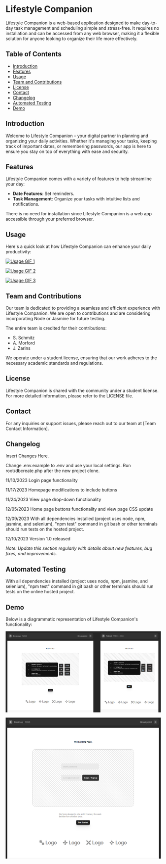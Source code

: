 # Lifestyle Companion

Lifestyle Companion is a web-based application designed to make day-to-day task management and scheduling simple and stress-free. It requires no installation and can be accessed from any web browser, making it a flexible solution for anyone looking to organize their life more effectively.

## Table of Contents
- [Introduction](#introduction)
- [Features](#features)
- [Usage](#usage)
- [Team and Contributions](#team-and-contributions)
- [License](#license)
- [Contact](#contact)
- [Changelog](#changelog)
- [Automated Testing](#Testing)
- [Demo](#demo)

## Introduction
Welcome to Lifestyle Companion – your digital partner in planning and organizing your daily activities. Whether it's managing your tasks, keeping track of important dates, or remembering passwords, our app is here to ensure you stay on top of everything with ease and security.

## Features
Lifestyle Companion comes with a variety of features to help streamline your day:
- **Date Features**: Set reminders.
- **Task Management**: Organize your tasks with intuitive lists and notifications.

There is no need for installation since Lifestyle Companion is a web app accessible through your preferred browser.

## Usage
Here's a quick look at how Lifestyle Companion can enhance your daily productivity:

[![Usage GIF 1](assets/images/Screenshot_2023-11-21_182621.png)](https://github.com/JZarins2324/itcapstone_lifestyleapp/blob/main/assets/images/Screenshot%202023-11-21%20182621.png)

[![Usage GIF 2](assets/images/Screenshot_2023-11-21_182646.png)](https://github.com/JZarins2324/itcapstone_lifestyleapp/blob/main/assets/images/Screenshot%202023-11-21%20182646.png)

[![Usage GIF 3](assets/images/Screenshot_2023-11-21_182713.png)](https://github.com/JZarins2324/itcapstone_lifestyleapp/blob/main/assets/images/Screenshot%202023-11-21%20182713.png)


## Team and Contributions
Our team is dedicated to providing a seamless and efficient experience with Lifestyle Companion. We are open to contributions and are considering incorporating Node or Jasmine for future testing.

The entire team is credited for their contributions:
- S. Schmitz
- A. Morford
- J. Zarins

We operate under a student license, ensuring that our work adheres to the necessary academic standards and regulations.

## License
Lifestyle Companion is shared with the community under a student license. For more detailed information, please refer to the LICENSE file.

## Contact
For any inquiries or support issues, please reach out to our team at [Team Contact Information].

## Changelog
Insert Changes Here.

Change .env.example to .env and use your local settings. Run root/dbcreate.php after the new project clone.

11/10/2023 Login page functionality

11/17/2023 Homepage modifications to include buttons

11/24/2023 View page drop-down functionality

12/05/2023 Home page buttons functionality and view page CSS update

12/09/2023 With all dependencies installed (project uses node, npm, jasmine, and selenium), "npm test" command in git bash or other terminals should run tests on the hosted project.

12/10/2023 Version 1.0 released 

*Note: Update this section regularly with details about new features, bug fixes, and improvements.*

## Automated Testing
With all dependencies installed (project uses node, npm, jasmine, and selenium), "npm test" command in git bash or other terminals should run tests on the online hosted project.

## Demo
Below is a diagrammatic representation of Lifestyle Companion's functionality:

[![Demo Diagram](assets/images/Capstone_Image.png)](https://github.com/JZarins2324/itcapstone_lifestyleapp/blob/main/assets/images/Capstone%20Image.PNG)

[![Demo Diagram](assets/images/appLogin.png)](https://github.com/JZarins2324/itcapstone_lifestyleapp/blob/main/assets/images/appLogin.PNG)
